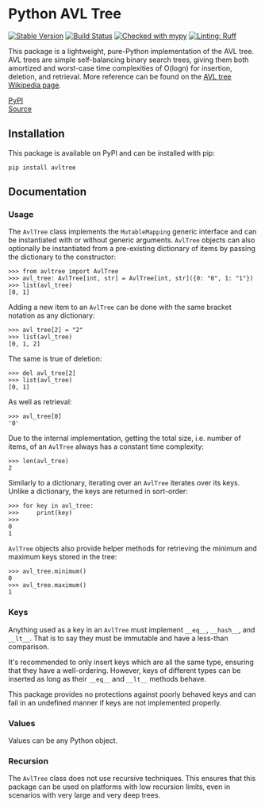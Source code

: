 # Python AVL Tree
[![Stable Version](https://img.shields.io/pypi/v/avltree?color=blue)](https://pypi.org/project/avltree/)
[![Build Status](https://github.com/cfandrews/PythonAvlTree/actions/workflows/build.yml/badge.svg)](https://github.com/cfandrews/PythonAvlTree/actions)
[![Checked with mypy](https://www.mypy-lang.org/static/mypy_badge.svg)](https://mypy-lang.org/)
[![Linting: Ruff](https://img.shields.io/endpoint?url=https://raw.githubusercontent.com/charliermarsh/ruff/main/assets/badge/v2.json)](https://github.com/astral-sh/ruff)

This package is a lightweight, pure-Python implementation of the AVL tree. AVL trees are simple self-balancing binary
search trees, giving them both amortized and worst-case time complexities of O(logn) for insertion, deletion, and
retrieval. More reference can be found on the [AVL tree Wikipedia page](https://en.wikipedia.org/wiki/AVL_tree).

[PyPI](https://pypi.org/project/avltree/)\
[Source](https://github.com/cfandrews/PythonAvlTree)

## Installation
This package is available on PyPI and can be installed with pip:
```shell
pip install avltree
```

## Documentation
### Usage
The `AvlTree` class implements the `MutableMapping` generic interface and can be instantiated with or without generic
arguments. `AvlTree` objects can also optionally be instantiated from a pre-existing dictionary of items by passing the
dictionary  to the constructor:
```
>>> from avltree import AvlTree
>>> avl_tree: AvlTree[int, str] = AvlTree[int, str]({0: "0", 1: "1"})
>>> list(avl_tree)
[0, 1]
```

Adding a new item to an `AvlTree` can be done with the same bracket notation as any dictionary:
```
>>> avl_tree[2] = "2"
>>> list(avl_tree)
[0, 1, 2]
```

The same is true of deletion:
```
>>> del avl_tree[2]
>>> list(avl_tree)
[0, 1]
```

As well as retrieval:
```
>>> avl_tree[0]
'0'
```

Due to the internal implementation, getting the total size, i.e. number of items, of an `AvlTree` always has a constant
time complexity:
```
>>> len(avl_tree)
2
```

Similarly to a dictionary, iterating over an `AvlTree` iterates over its keys. Unlike a dictionary, the keys are
returned in sort-order:
```
>>> for key in avl_tree:
>>>     print(key)
>>>
0
1
```

`AvlTree` objects also provide helper methods for retrieving the minimum and maximum keys stored in the tree:
```
>>> avl_tree.minimum()
0
>>> avl_tree.maximum()
1
```

### Keys
Anything used as a key in an `AvlTree` must implement `__eq__`, `__hash__`, and `__lt__`. That is to say they must be
immutable and have a less-than comparison.

It's recommended to only insert keys which are all the same type, ensuring that they have a well-ordering. However,
keys of different types can be inserted as long as their `__eq__` and `__lt__` methods behave.

This package provides no protections against poorly behaved keys and can fail in an undefined manner if keys are not
implemented properly.

### Values
Values can be any Python object.

### Recursion
The `AvlTree` class does not use recursive techniques. This ensures that this package can be used on platforms with low
recursion limits, even in scenarios with very large and very deep trees.
